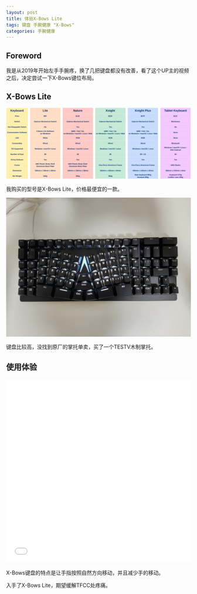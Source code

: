 ```yaml
---
layout: post
title: 体验X-Bows Lite
tags: 键盘 手腕健康 "X-Bows"
categories: 手腕健康 
---
```

## Foreword

我是从2019年开始左手手腕疼，换了几把键盘都没有改善，看了这个UP主的视频之后，决定尝试一下X-Bows键位布局。

## X-Bows Lite

![X-Bows Lite](/assets/images/X-BowsLite/x-bows-keyboards-comparison.webp)

我购买的型号是X-Bows Lite，价格最便宜的一款。

![X-Bows Lite](/assets/images/X-BowsLite/X-Bows-Lite.jpg)

键盘比较高，没找到原厂的掌托单卖，买了一个TESTV木制掌托。

## 使用体验

<iframe src="//player.bilibili.com/player.html?bvid=BV1ps4y1H7tH&page=1" scrolling="no" border="0" frameborder="no" framespacing="0" allowfullscreen="true" style="width: 100%; height: 500px; align: center"> </iframe>

X-Bows键盘的特点是让手指按照自然方向移动，并且减少手的移动。

入手了X-Bows Lite，期望缓解TFCC处疼痛。
